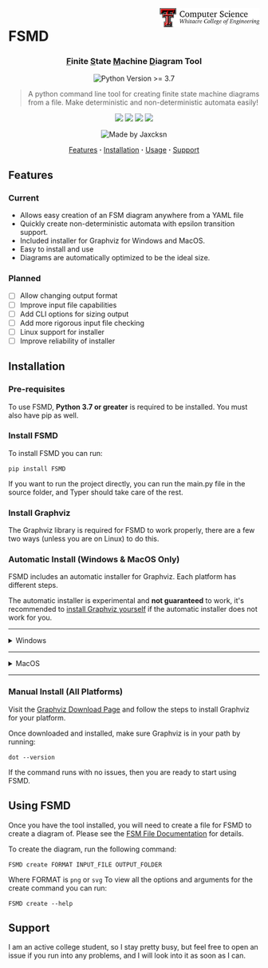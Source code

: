 <picture>
         <source media="(prefers-color-scheme: dark)" srcset="https://raw.githubusercontent.com/jaxcksn/jaxcksn/main/files/Lockup_Github_Dark.svg">
        <img alt="Texas Tech Computer Science - Whitacre College of Engineering" src="https://raw.githubusercontent.com/jaxcksn/jaxcksn/main/files/Lockup_Github.svg" width="200" align="right">
</picture>

# FSMD

<div align="center">

### <u>F</u>inite <u>S</u>tate <u>M</u>achine <u>D</u>iagram Tool

![Python Version >= 3.7](https://flat.badgen.net/pypi/python/FSMD)

</div>

> A python command line tool for creating finite state machine diagrams from a file. Make deterministic and non-deterministic automata easily!

<div align="center">
<img src="https://flat.badgen.net/pypi/v/FSMD/?color=cyan&icon=pypi">
<img src="https://flat.badgen.net/badge/license/GPLv3/blue">
<img src="https://flat.badgen.net/github/issues/jaxcksn/FSMD?label=issues&color=purple">
<img src="https://flat.badgen.net/github/last-commit/jaxcksn/FSMD">

![Made by Jaxcksn](https://flat.badgen.net/badge/Made%20with%20%E2%99%A5%20by/Jaxcksn/red)

</div>

<div align="center">

[Features](#features) **·** [Installation](#installation) **·** [Usage](#using-fsmd) **·** [Support](#support)

</div>

## Features

### Current

- Allows easy creation of an FSM diagram anywhere from a YAML file
- Quickly create non-deterministic automata with epsilon transition support.
- Included installer for Graphviz for Windows and MacOS.
- Easy to install and use
- Diagrams are automatically optimized to be the ideal size.

### Planned

- [ ] Allow changing output format
- [ ] Improve input file capabilities
- [ ] Add CLI options for sizing output
- [ ] Add more rigorous input file checking
- [ ] Linux support for installer
- [ ] Improve reliability of installer

## Installation

### Pre-requisites

To use FSMD, **Python 3.7 or greater** is required to be installed. You must also have pip as well.

### Install FSMD

To install FSMD you can run:

```
pip install FSMD
```

If you want to run the project directly, you can run the main.py file in the source folder, and Typer should take care of the rest.

### Install Graphviz

The Graphviz library is required for FSMD to work properly, there are a few two ways (unless you are on Linux) to do this.

### Automatic Install (Windows & MacOS Only)

FSMD includes an automatic installer for Graphviz. Each platform has different steps.

The automatic installer is experimental and **not guaranteed** to work, it's recommended to [install Graphviz yourself](#manual-install-all-platforms) if the automatic installer does not work for you.

---

<details>
    <summary>Windows</summary>

#### Usage

To install on Windows, run the following command:

    FSMD install

_Note:_ The windows installer does not add the Graphviz executables to your system path. It instead installs to a location in `%LOCALAPPDATA`, which is added to the PATH only when running FSMD. If you don't know what this means, don't worry about it.

</details>

---

<details>
    <summary>MacOS</summary>

#### Requirements

Automatic installation on MacOS **requires Homebrew** to be installed. You can install it by following the steps on [this page](https://brew.sh/).

#### Usage

Once you meet all the requirements, run the following command:

    FSMD install

</details>

---

### Manual Install (All Platforms)

Visit the [Graphviz Download Page](https://graphviz.org/download/) and follow the steps to install Graphviz for your platform.

Once downloaded and installed, make sure Graphviz is in your path by running:

    dot --version

If the command runs with no issues, then you are ready to start using FSMD.

## Using FSMD

Once you have the tool installed, you will need to create a file for FSMD to create a diagram of. Please see the [FSM File Documentation](./docs/fsmfile.md) for details.

To create the diagram, run the following command:

    FSMD create FORMAT INPUT_FILE OUTPUT_FOLDER

Where FORMAT is `png` or `svg`
To view all the options and arguments for the create command you can run:

    FSMD create --help

## Support

I am an active college student, so I stay pretty busy, but feel free to open an issue if you run into any problems, and I will look into it as soon as I can.
